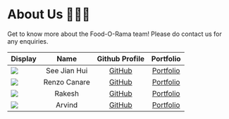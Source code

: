 # About Us 🧑‍🤝‍🧑

Get to know more about the Food-O-Rama team! Please do contact us for any enquiries.

Display | Name | Github Profile | Portfolio 
--------|:----:|:--------------:|:---------:
![](https://raw.githubusercontent.com/renzocanare/tp/05e1480772d2e04a8fde76db7cf5073b350fcff5/docs/images/aboutus/jianhui.png) | See Jian Hui | [GitHub](https://github.com/jhsee5) | [Portfolio](team/jhsee5.md)
![](https://raw.githubusercontent.com/renzocanare/tp/05e1480772d2e04a8fde76db7cf5073b350fcff5/docs/images/aboutus/renzo.png) | Renzo Canare | [GitHub](https://github.com/renzocanare) | [Portfolio](team/renzocanare.md)
![](https://raw.githubusercontent.com/renzocanare/tp/05e1480772d2e04a8fde76db7cf5073b350fcff5/docs/images/aboutus/rakesh.png) | Rakesh | [GitHub](https://github.com/Rakesh12000) | [Portfolio](team/rakesh12000.md)
![](https://raw.githubusercontent.com/renzocanare/tp/05e1480772d2e04a8fde76db7cf5073b350fcff5/docs/images/aboutus/arvind.png) | Arvind | [GitHub](https://github.com/Dniv-Ra) | [Portfolio](team/dniv-ra.md)
